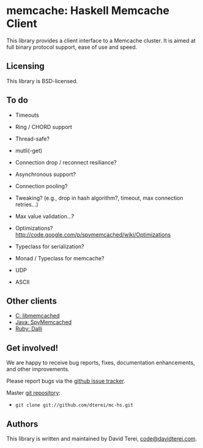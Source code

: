 # memcache: Haskell Memcache Client

This library provides a client interface to a Memcache cluster. It is
aimed at full binary protocol support, ease of use and speed.

## Licensing

This library is BSD-licensed.

## To do

* Timeouts
* Ring / CHORD support
* Thread-safe?

* mutli(-get)

* Connection drop / reconnect resiliance?
* Asynchronous support?
* Connection pooling?
* Tweaking? (e.g., drop in hash algorithm?, timeout, max connection
  retries...)
* Max value validation...?

* Optimizations? http://code.google.com/p/spymemcached/wiki/Optimizations

* Typeclass for serialization?
* Monad / Typeclass for memcache?

* UDP
* ASCII

## Other clients

* [C: libmemcached](http://libmemcached.org/libMemcached.html)
* [Java: SpyMemcached](http://code.google.com/p/spymemcached/)
* [Ruby: Dalli](https://github.com/mperham/dalli)

## Get involved!

We are happy to receive bug reports, fixes, documentation enhancements,
and other improvements.

Please report bugs via the
[github issue tracker](http://github.com/dterei/mc-hs/issues).

Master [git repository](http://github.com/dterei/mc-hs):

* `git clone git://github.com/dterei/mc-hs.git`

## Authors

This library is written and maintained by David Terei,
<code@davidterei.com>.


